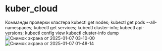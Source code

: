 # kuber_cloud
Комманды проверки кластера
kubectl get nodes;
kubectl get pods --all-namespaces;
kubectl get services;
kubectl cluster-info;
kubectl api-versions;
kubectl config view
kubectl cluster-info dump
![Снимок экрана от 2025-01-07 03-10-00](https://github.com/user-attachments/assets/0639b3a1-7ae7-43b2-b322-5a987cd9006e)
![Снимок экрана от 2025-01-07 01-48-14](https://github.com/user-attachments/assets/257f4680-04d0-4a02-9e33-52694af0306e)
